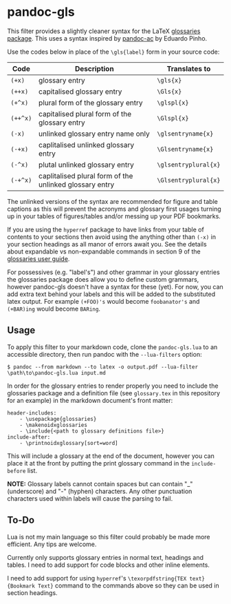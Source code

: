 # pandoc-gls

This filter provides a slightly cleaner syntax for the LaTeX 
[glossaries package](https://www.ctan.org/pkg/glossaries). This uses a syntax inspired by
[pandoc-ac](https://github.com/Enet4/pandoc-ac) by Eduardo Pinho.

Use the codes below in place of the `\gls{label}` form in your source code:

| Code   | Description                                             | Translates to        |
|--------|---------------------------------------------------------|----------------------|
|`(+x)`  | glossary entry                                          | `\gls{x}`            |
|`(++x)` | capitalised glossary entry                              | `\Gls{x}`            |
|`(+^x)` | plural form of the glossary entry                       | `\glspl{x}`          |
|`(++^x)`| capitalised plural form of the glossary entry           | `\Glspl{x}`          |
|`(-x)`  | unlinked glossary entry name only                       | `\glsentryname{x}`   |
|`(-+x)` | caplitalised unlinked glossary entry                    | `\Glsentryname{x}`   |
|`(-^x)` | plutal unlinked glossary entry                          | `\glsentryplural{x}` |
|`(-+^x)`| caplitalised plural form of the unlinked glossary entry | `\Glsentryplural{x}` |

The unlinked versions of the syntax are recommended for figure and table captions as this
will prevent the acronyms and glossary first usages turning up in your tables of
figures/tables and/or messing up your PDF bookmarks.

If you are using the `hyperref` package to have links from your table of contents to your
sections then avoid using the anything other than `(-x)` in your section headings as all
manor of errors await you. See the details about expandable vs non-expandable commands in
section 9 of the [glossaries user
guide](http://mirror.ox.ac.uk/sites/ctan.org/macros/latex/contrib/glossaries/glossaries-user.pdf).

For possessives (e.g. "label's") and other grammar in your glossary entries the glossaries
package does allow you to define custom grammars, however pandoc-gls doesn't have a syntax
for these (yet). For now, you can add extra text behind your labels and this will be added
to the substituted latex output. For example `(+FOO)'s` would become `foobanator's` and
`(+BAR)ing` would become `BARing`.

## Usage

To apply this filter to your markdown code, clone the `pandoc-gls.lua` to an accessible
directory, then run pandoc with the `--lua-filters` option:

``` 
$ pandoc --from markdown --to latex -o output.pdf --lua-filter \path\to\pandoc-gls.lua input.md
```

In order for the glossary entries to render properly you need to include the glossaries
package and a definition file (see `glossary.tex` in this repository for an example) in
the markdown document's front matter:

``` 
header-includes:
    - \usepackage{glossaries}
    - \makenoidxglossaries
    - \include{<path to glossary definitions file>}
include-after:
    - \printnoidxglossary[sort=word]
```

This will include a glossary at the end of the document, however you can place it at the
front by putting the print glossary command in the `include-before` list.

__NOTE:__ Glossary labels cannot contain spaces but can contain "\_" (underscore) and "-"
(hyphen) characters. Any other punctuation characters used within labels will cause the
parsing to fail.

## To-Do

Lua is not my main language so this filter could probably be made more efficient. Any tips
are welcome.

Currently only supports glossary entries in normal text, headings and tables. I need to
add support for code blocks and other inline elements.

I need to add support for using `hyperref`'s `\texorpdfstring{TEX text}{Bookmark Text}`
command to the commands above so they can be used in section headings.

